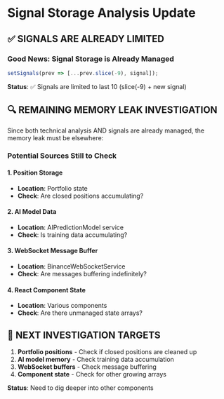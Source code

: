 # Signal Storage Analysis Update

## ✅ **SIGNALS ARE ALREADY LIMITED**

### **Good News: Signal Storage is Already Managed**
```typescript
setSignals(prev => [...prev.slice(-9), signal]);
```

**Status**: ✅ Signals are limited to last 10 (slice(-9) + new signal)

## 🔍 **REMAINING MEMORY LEAK INVESTIGATION**

Since both technical analysis AND signals are already managed, the memory leak must be elsewhere:

### **Potential Sources Still to Check**

#### **1. Position Storage**
- **Location**: Portfolio state
- **Check**: Are closed positions accumulating?

#### **2. AI Model Data**
- **Location**: AIPredictionModel service
- **Check**: Is training data accumulating?

#### **3. WebSocket Message Buffer**
- **Location**: BinanceWebSocketService
- **Check**: Are messages buffering indefinitely?

#### **4. React Component State**
- **Location**: Various components
- **Check**: Are there unmanaged state arrays?

## 🎯 **NEXT INVESTIGATION TARGETS**

1. **Portfolio positions** - Check if closed positions are cleaned up
2. **AI model memory** - Check training data accumulation
3. **WebSocket buffers** - Check message buffering
4. **Component state** - Check for other growing arrays

**Status**: Need to dig deeper into other components


